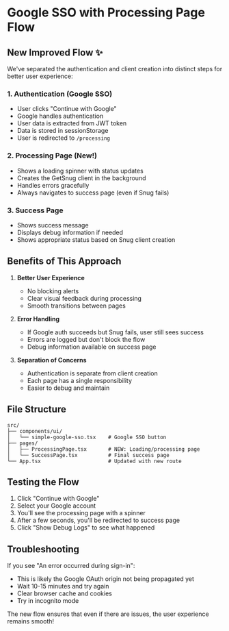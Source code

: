 # Google SSO with Processing Page Flow

## New Improved Flow ✨

We've separated the authentication and client creation into distinct steps for better user experience:

### 1. **Authentication** (Google SSO)
- User clicks "Continue with Google"
- Google handles authentication
- User data is extracted from JWT token
- Data is stored in sessionStorage
- User is redirected to `/processing`

### 2. **Processing Page** (New!)
- Shows a loading spinner with status updates
- Creates the GetSnug client in the background
- Handles errors gracefully
- Always navigates to success page (even if Snug fails)

### 3. **Success Page**
- Shows success message
- Displays debug information if needed
- Shows appropriate status based on Snug client creation

## Benefits of This Approach

1. **Better User Experience**
   - No blocking alerts
   - Clear visual feedback during processing
   - Smooth transitions between pages

2. **Error Handling**
   - If Google auth succeeds but Snug fails, user still sees success
   - Errors are logged but don't block the flow
   - Debug information available on success page

3. **Separation of Concerns**
   - Authentication is separate from client creation
   - Each page has a single responsibility
   - Easier to debug and maintain

## File Structure

```
src/
├── components/ui/
│   └── simple-google-sso.tsx    # Google SSO button
├── pages/
│   ├── ProcessingPage.tsx       # NEW: Loading/processing page
│   └── SuccessPage.tsx          # Final success page
└── App.tsx                      # Updated with new route
```

## Testing the Flow

1. Click "Continue with Google"
2. Select your Google account
3. You'll see the processing page with a spinner
4. After a few seconds, you'll be redirected to success page
5. Click "Show Debug Logs" to see what happened

## Troubleshooting

If you see "An error occurred during sign-in":
- This is likely the Google OAuth origin not being propagated yet
- Wait 10-15 minutes and try again
- Clear browser cache and cookies
- Try in incognito mode

The new flow ensures that even if there are issues, the user experience remains smooth!
